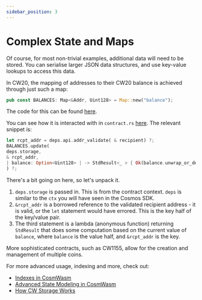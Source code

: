 ```yaml
---
sidebar_position: 3
---
```


# Complex State and Maps

Of course, for most non-trivial examples, additional data will need to be stored. You can serialise larger JSON data
structures, and use key-value lookups to access this data.

In CW20, the mapping of addresses to their CW20 balance is achieved through just such a map:

```rust
pub const BALANCES: Map<&Addr, Uint128> = Map::new("balance");
```

The code for this can be
found [here](https://github.com/CosmWasm/cw-plus/blob/main/contracts/cw20-base/src/state.rs#L35).

You can see how it is interacted with
in `contract.rs` [here](https://github.com/CosmWasm/cw-plus/blob/main/contracts/cw20-base/src/contract.rs#L303). The
relevant snippet is:

```rust
let rcpt_addr = deps.api.addr_validate( & recipient) ?;
BALANCES.update(
deps.storage,
& rcpt_addr,
| balance: Option<Uint128> | -> StdResult<_ > { Ok(balance.unwrap_or_default() + amount) },
) ?;
```

There's a bit going on here, so let's unpack it.

1. `deps.storage` is passed in. This is from the contract context. `deps` is similar to the `ctx` you will have seen in
   the Cosmos SDK.
2. `&rcpt_addr` is a borrowed reference to the validated recipient address - it is valid, or the `let` statement would
   have errored. This is the key half of the key/value pair.
3. The third statement is a lambda (anonymous function) returning `StdResult` that does some computation based on the
   current value of `balance`, where `balance` is the value half, and `&rcpt_addr` is the key.

More sophisticated contracts, such as CW1155, allow for the creation and management of multiple coins.

For more advanced usage, indexing and more, check out:

- [Indexes in CosmWasm](https://docs.cosmwasm.com/tutorials/storage/indexes)
- [Advanced State Modeling in CosmWasm](https://docs.cosmwasm.com/tutorials/storage/state-modeling)
- [How CW Storage Works](https://docs.cosmwasm.com/tutorials/storage/key-value-store)
